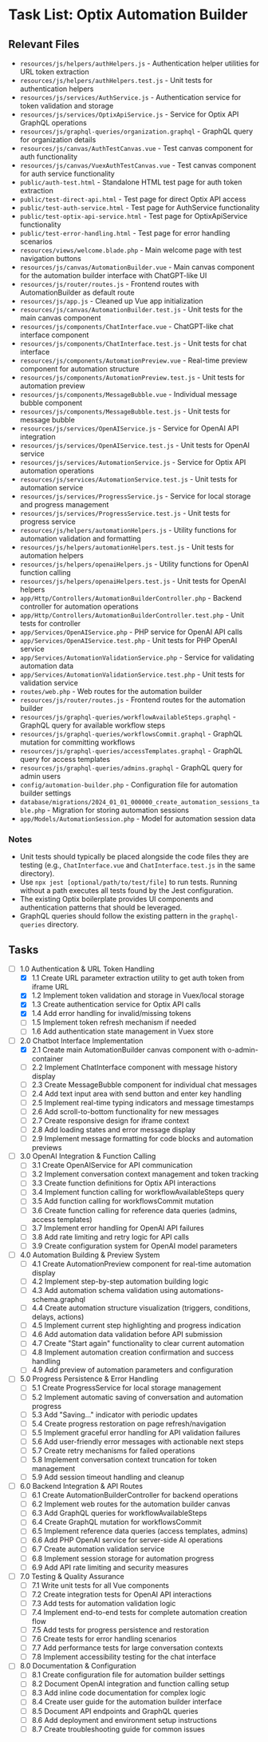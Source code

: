 # Task List: Optix Automation Builder

## Relevant Files

- `resources/js/helpers/authHelpers.js` - Authentication helper utilities for URL token extraction
- `resources/js/helpers/authHelpers.test.js` - Unit tests for authentication helpers
- `resources/js/services/AuthService.js` - Authentication service for token validation and storage
- `resources/js/services/OptixApiService.js` - Service for Optix API GraphQL operations
- `resources/js/graphql-queries/organization.graphql` - GraphQL query for organization details
- `resources/js/canvas/AuthTestCanvas.vue` - Test canvas component for auth functionality
- `resources/js/canvas/VuexAuthTestCanvas.vue` - Test canvas component for auth service functionality
- `public/auth-test.html` - Standalone HTML test page for auth token extraction
- `public/test-direct-api.html` - Test page for direct Optix API access
- `public/test-auth-service.html` - Test page for AuthService functionality
- `public/test-optix-api-service.html` - Test page for OptixApiService functionality
- `public/test-error-handling.html` - Test page for error handling scenarios
- `resources/views/welcome.blade.php` - Main welcome page with test navigation buttons
- `resources/js/canvas/AutomationBuilder.vue` - Main canvas component for the automation builder interface with ChatGPT-like UI
- `resources/js/router/routes.js` - Frontend routes with AutomationBuilder as default route
- `resources/js/app.js` - Cleaned up Vue app initialization
- `resources/js/canvas/AutomationBuilder.test.js` - Unit tests for the main canvas component
- `resources/js/components/ChatInterface.vue` - ChatGPT-like chat interface component
- `resources/js/components/ChatInterface.test.js` - Unit tests for chat interface
- `resources/js/components/AutomationPreview.vue` - Real-time preview component for automation structure
- `resources/js/components/AutomationPreview.test.js` - Unit tests for automation preview
- `resources/js/components/MessageBubble.vue` - Individual message bubble component
- `resources/js/components/MessageBubble.test.js` - Unit tests for message bubble
- `resources/js/services/OpenAIService.js` - Service for OpenAI API integration
- `resources/js/services/OpenAIService.test.js` - Unit tests for OpenAI service
- `resources/js/services/AutomationService.js` - Service for Optix API automation operations
- `resources/js/services/AutomationService.test.js` - Unit tests for automation service
- `resources/js/services/ProgressService.js` - Service for local storage and progress management
- `resources/js/services/ProgressService.test.js` - Unit tests for progress service
- `resources/js/helpers/automationHelpers.js` - Utility functions for automation validation and formatting
- `resources/js/helpers/automationHelpers.test.js` - Unit tests for automation helpers
- `resources/js/helpers/openaiHelpers.js` - Utility functions for OpenAI function calling
- `resources/js/helpers/openaiHelpers.test.js` - Unit tests for OpenAI helpers
- `app/Http/Controllers/AutomationBuilderController.php` - Backend controller for automation operations
- `app/Http/Controllers/AutomationBuilderController.test.php` - Unit tests for controller
- `app/Services/OpenAIService.php` - PHP service for OpenAI API calls
- `app/Services/OpenAIService.test.php` - Unit tests for PHP OpenAI service
- `app/Services/AutomationValidationService.php` - Service for validating automation data
- `app/Services/AutomationValidationService.test.php` - Unit tests for validation service
- `routes/web.php` - Web routes for the automation builder
- `resources/js/router/routes.js` - Frontend routes for the automation builder
- `resources/js/graphql-queries/workflowAvailableSteps.graphql` - GraphQL query for available workflow steps
- `resources/js/graphql-queries/workflowsCommit.graphql` - GraphQL mutation for committing workflows
- `resources/js/graphql-queries/accessTemplates.graphql` - GraphQL query for access templates
- `resources/js/graphql-queries/admins.graphql` - GraphQL query for admin users
- `config/automation-builder.php` - Configuration file for automation builder settings
- `database/migrations/2024_01_01_000000_create_automation_sessions_table.php` - Migration for storing automation sessions
- `app/Models/AutomationSession.php` - Model for automation session data

### Notes

- Unit tests should typically be placed alongside the code files they are testing (e.g., `ChatInterface.vue` and `ChatInterface.test.js` in the same directory).
- Use `npx jest [optional/path/to/test/file]` to run tests. Running without a path executes all tests found by the Jest configuration.
- The existing Optix boilerplate provides UI components and authentication patterns that should be leveraged.
- GraphQL queries should follow the existing pattern in the `graphql-queries` directory.

## Tasks

- [ ] 1.0 Authentication & URL Token Handling
  - [x] 1.1 Create URL parameter extraction utility to get auth token from iframe URL
  - [x] 1.2 Implement token validation and storage in Vuex/local storage
  - [x] 1.3 Create authentication service for Optix API calls
  - [x] 1.4 Add error handling for invalid/missing tokens
  - [ ] 1.5 Implement token refresh mechanism if needed
  - [ ] 1.6 Add authentication state management in Vuex store

- [ ] 2.0 Chatbot Interface Implementation
  - [x] 2.1 Create main AutomationBuilder canvas component with o-admin-container
  - [ ] 2.2 Implement ChatInterface component with message history display
  - [ ] 2.3 Create MessageBubble component for individual chat messages
  - [ ] 2.4 Add text input area with send button and enter key handling
  - [ ] 2.5 Implement real-time typing indicators and message timestamps
  - [ ] 2.6 Add scroll-to-bottom functionality for new messages
  - [ ] 2.7 Create responsive design for iframe context
  - [ ] 2.8 Add loading states and error message display
  - [ ] 2.9 Implement message formatting for code blocks and automation previews

- [ ] 3.0 OpenAI Integration & Function Calling
  - [ ] 3.1 Create OpenAIService for API communication
  - [ ] 3.2 Implement conversation context management and token tracking
  - [ ] 3.3 Create function definitions for Optix API interactions
  - [ ] 3.4 Implement function calling for workflowAvailableSteps query
  - [ ] 3.5 Add function calling for workflowsCommit mutation
  - [ ] 3.6 Create function calling for reference data queries (admins, access templates)
  - [ ] 3.7 Implement error handling for OpenAI API failures
  - [ ] 3.8 Add rate limiting and retry logic for API calls
  - [ ] 3.9 Create configuration system for OpenAI model parameters

- [ ] 4.0 Automation Building & Preview System
  - [ ] 4.1 Create AutomationPreview component for real-time automation display
  - [ ] 4.2 Implement step-by-step automation building logic
  - [ ] 4.3 Add automation schema validation using automations-schema.graphql
  - [ ] 4.4 Create automation structure visualization (triggers, conditions, delays, actions)
  - [ ] 4.5 Implement current step highlighting and progress indication
  - [ ] 4.6 Add automation data validation before API submission
  - [ ] 4.7 Create "Start again" functionality to clear current automation
  - [ ] 4.8 Implement automation creation confirmation and success handling
  - [ ] 4.9 Add preview of automation parameters and configuration

- [ ] 5.0 Progress Persistence & Error Handling
  - [ ] 5.1 Create ProgressService for local storage management
  - [ ] 5.2 Implement automatic saving of conversation and automation progress
  - [ ] 5.3 Add "Saving..." indicator with periodic updates
  - [ ] 5.4 Create progress restoration on page refresh/navigation
  - [ ] 5.5 Implement graceful error handling for API validation failures
  - [ ] 5.6 Add user-friendly error messages with actionable next steps
  - [ ] 5.7 Create retry mechanisms for failed operations
  - [ ] 5.8 Implement conversation context truncation for token management
  - [ ] 5.9 Add session timeout handling and cleanup

- [ ] 6.0 Backend Integration & API Routes
  - [ ] 6.1 Create AutomationBuilderController for backend operations
  - [ ] 6.2 Implement web routes for the automation builder canvas
  - [ ] 6.3 Add GraphQL queries for workflowAvailableSteps
  - [ ] 6.4 Create GraphQL mutation for workflowsCommit
  - [ ] 6.5 Implement reference data queries (access templates, admins)
  - [ ] 6.6 Add PHP OpenAI service for server-side AI operations
  - [ ] 6.7 Create automation validation service
  - [ ] 6.8 Implement session storage for automation progress
  - [ ] 6.9 Add API rate limiting and security measures

- [ ] 7.0 Testing & Quality Assurance
  - [ ] 7.1 Write unit tests for all Vue components
  - [ ] 7.2 Create integration tests for OpenAI API interactions
  - [ ] 7.3 Add tests for automation validation logic
  - [ ] 7.4 Implement end-to-end tests for complete automation creation flow
  - [ ] 7.5 Add tests for progress persistence and restoration
  - [ ] 7.6 Create tests for error handling scenarios
  - [ ] 7.7 Add performance tests for large conversation contexts
  - [ ] 7.8 Implement accessibility testing for the chat interface

- [ ] 8.0 Documentation & Configuration
  - [ ] 8.1 Create configuration file for automation builder settings
  - [ ] 8.2 Document OpenAI integration and function calling setup
  - [ ] 8.3 Add inline code documentation for complex logic
  - [ ] 8.4 Create user guide for the automation builder interface
  - [ ] 8.5 Document API endpoints and GraphQL queries
  - [ ] 8.6 Add deployment and environment setup instructions
  - [ ] 8.7 Create troubleshooting guide for common issues
